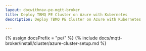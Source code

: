 ```yaml
---
layout: docwithnav-pe-mqtt-broker
title: Deploy TBMQ PE Cluster on Azure with Kubernetes
description: Deploy TBMQ PE Cluster on Azure with Kubernetes

---
```


{% assign docsPrefix = "pe/" %}
{% include docs/mqtt-broker/install/cluster/azure-cluster-setup.md %}
